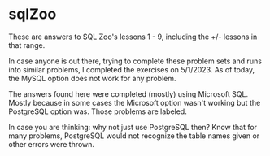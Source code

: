 # sqlZoo

These are answers to SQL Zoo's lessons 1 - 9, including the +/- lessons in that range. 

In case anyone is out there, trying to complete these problem sets and runs into similar problems, I completed the exercises on 5/1/2023. As of today, the MySQL option does not work for any problem. 

The answers found here were completed (mostly) using Microsoft SQL. Mostly because in some cases the Microsoft option wasn't working but the PostgreSQL option was. Those problems are labeled. 

In case you are thinking: why not just use PostgreSQL then? Know that for many problems, PostgreSQL would not recognize the table names given or other errors were thrown. 